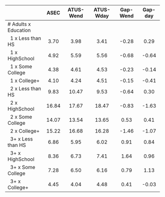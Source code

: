 
|                      |         ASEC |    ATUS-Wend |    ATUS-Wday |     Gap-Wend |      Gap-day |
| -------------------- | :----------: | :----------: | :----------: | :----------: | :----------: |
| # Adults x Education |              |              |              |              |              |
| &nbsp;&nbsp;1 x Less than HS |         3.70 |         3.98 |         3.41 |        -0.28 |         0.29 |
| &nbsp;&nbsp;1 x HighSchool |         4.92 |         5.59 |         5.56 |        -0.68 |        -0.64 |
| &nbsp;&nbsp;1 x Some College |         4.38 |         4.61 |         4.53 |        -0.23 |        -0.14 |
| &nbsp;&nbsp;1 x College+ |         4.10 |         4.24 |         4.51 |        -0.15 |        -0.41 |
| &nbsp;&nbsp;2 x Less than HS |         9.83 |        10.47 |         9.53 |        -0.64 |         0.30 |
| &nbsp;&nbsp;2 x HighSchool |        16.84 |        17.67 |        18.47 |        -0.83 |        -1.63 |
| &nbsp;&nbsp;2 x Some College |        14.07 |        13.54 |        13.65 |         0.53 |         0.41 |
| &nbsp;&nbsp;2 x College+ |        15.22 |        16.68 |        16.28 |        -1.46 |        -1.07 |
| &nbsp;&nbsp;3+ x Less than HS |         6.86 |         5.95 |         6.02 |         0.91 |         0.84 |
| &nbsp;&nbsp;3+ x HighSchool |         8.36 |         6.73 |         7.41 |         1.64 |         0.96 |
| &nbsp;&nbsp;3+ x Some College |         7.28 |         6.50 |         6.16 |         0.79 |         1.13 |
| &nbsp;&nbsp;3+ x College+ |         4.45 |         4.04 |         4.48 |         0.41 |        -0.03 |

